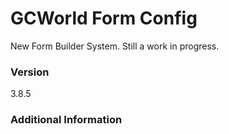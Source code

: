 # GCWorld Form Config

New Form Builder System.  Still a work in progress.




### Version
3.8.5

### Additional Information
